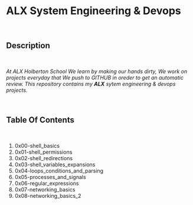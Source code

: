<h1>ALX System Engineering & Devops</h1>
<br>
<h2>Description</h2>
<br>
<p><em>At ALX Holberton School We learn by making our hands dirty, We work on projects everyday that We push to GITHUB in oreder to get an automatic review. This repository contains my <strong>ALX</strong> sytem engineering & devops projects.</em></p>
<br>
<h2>Table Of Contents</h2>
<br>
<ol>
  <li>0x00-shell_basics</li>
  <li>0x01-shell_permissions</li>
  <li>0x02-shell_redirections</li>
  <li>0x03-shell_variables_expansions</li>
  <li>0x04-loops_conditions_and_parsing</li>
  <li>0x05-processes_and_signals</li>
  <li>0x06-regular_expressions</li>
  <li>0x07-networking_basics</li>
  <li>0x08-networking_basics_2</li>
</ol>
